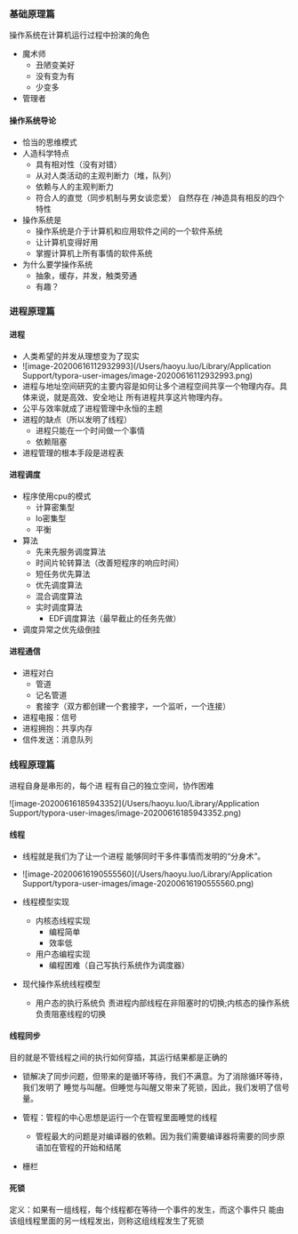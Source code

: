 ### 基础原理篇

操作系统在计算机运行过程中扮演的角色

-  魔术师
   - 丑陋变美好
   - 没有变为有
   - 少变多
-  管理者

#### 操作系统导论

- 恰当的思维模式
- 人造科学特点
  - 具有相对性（没有对错）
  - 从对人类活动的主观判断力（堆，队列）
  - 依赖与人的主观判断力
  - 符合人的直觉（同步机制与男女谈恋爱）
    自然存在 /神造具有相反的四个特性
- 操作系统是
  - 操作系统是介于计算机和应用软件之间的一个软件系统
  - 让计算机变得好用
  - 掌握计算机上所有事情的软件系统
- 为什么要学操作系统
  - 抽象，缓存，并发，触类旁通
  - 有趣？  

### 进程原理篇

#### 进程

- 人类希望的并发从理想变为了现实
- ![image-20200616112932993](/Users/haoyu.luo/Library/Application Support/typora-user-images/image-20200616112932993.png)
- 进程与地址空间研究的主要内容是如何让多个进程空间共享一个物理内存。具体来说，就是高效、安全地让 所有进程共享这片物理内存。
- 公平与效率就成了进程管理中永恒的主题
- 进程的缺点（所以发明了线程）
  - 进程只能在一个时间做一个事情
  - 依赖阻塞
- 进程管理的根本手段是进程表

#### 进程调度

- 程序使用cpu的模式
  - 计算密集型
  - Io密集型
  - 平衡
- 算法
  - 先来先服务调度算法
  - 时间片轮转算法（改善短程序的响应时间）
  - 短任务优先算法
  - 优先调度算法
  - 混合调度算法
  - 实时调度算法
    - EDF调度算法（最早截止的任务先做）
- 调度异常之优先级倒挂

#### 进程通信

- 进程对白
  - 管道
  - 记名管道
  - 套接字（双方都创建一个套接字，一个监听，一个连接）
- 进程电报：信号
- 进程拥抱：共享内存
- 信件发送：消息队列

### 线程原理篇

进程自身是串形的，每个进 程有自己的独立空间，协作困难

![image-20200616185943352](/Users/haoyu.luo/Library/Application Support/typora-user-images/image-20200616185943352.png)

#### 线程

- 线程就是我们为了让一个进程 能够同时干多件事情而发明的“分身术”。
- ![image-20200616190555560](/Users/haoyu.luo/Library/Application Support/typora-user-images/image-20200616190555560.png)

- 线程模型实现
  - 内核态线程实现
    - 编程简单
    - 效率低
  - 用户态编程实现
    - 编程困难（自己写执行系统作为调度器）

- 现代操作系统线程模型

  - 用户态的执行系统负 责进程内部线程在非阻塞时的切换;内核态的操作系统负责阻塞线程的切换

    

#### 线程同步

目的就是不管线程之间的执行如何穿插，其运行结果都是正确的

- 锁解决了同步问题，但带来的是循环等待，我们不满意。为了消除循环等待，我们发明了 睡觉与叫醒。但睡觉与叫醒又带来了死锁，因此，我们发明了信号量。 

- 管程：管程的中心思想是运行一个在管程里面睡觉的线程

  - 管程最大的问题是对编译器的依赖。因为我们需要编译器将需要的同步原语加在管程的开始和结尾

    

- 栅栏

#### 死锁

定义：如果有一组线程，每个线程都在等待一个事件的发生，而这个事件只 能由该组线程里面的另一线程发出，则称这组线程发生了死锁  

